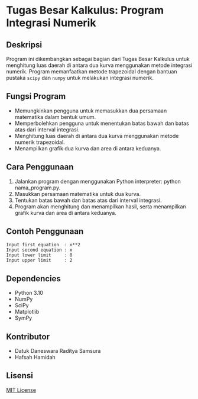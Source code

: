 # Tugas Besar Kalkulus: Program Integrasi Numerik
## Deskripsi
Program ini dikembangkan sebagai bagian dari Tugas Besar Kalkulus untuk menghitung luas daerah di antara dua kurva menggunakan metode integrasi numerik. Program memanfaatkan metode trapezoidal dengan bantuan pustaka `scipy` dan `numpy` untuk melakukan integrasi numerik.

## Fungsi Program
- Memungkinkan pengguna untuk memasukkan dua persamaan matematika dalam bentuk umum.
- Memperbolehkan pengguna untuk menentukan batas bawah dan batas atas dari interval integrasi.
- Menghitung luas daerah di antara dua kurva menggunakan metode numerik trapezoidal.
- Menampilkan grafik dua kurva dan area di antara keduanya.

## Cara Penggunaan
1. Jalankan program dengan menggunakan Python interpreter: python nama_program.py.
2. Masukkan persamaan matematika untuk dua kurva.
3. Tentukan batas bawah dan batas atas dari interval integrasi.
4. Program akan menghitung dan menampilkan hasil, serta menampilkan grafik kurva dan area di antara keduanya.

## Contoh Penggunaan
```
Input first equation  : x**2
Input second equation : x
Input lower limit     : 0
Input upper limit     : 2
```
## Dependencies
- Python 3.10
- NumPy
- SciPy
- Matplotlib
- SymPy

## Kontributor
- Datuk Daneswara Raditya Samsura
- Hafsah Hamidah

## Lisensi
[MIT License](https://github.com/codewara/TugasBesar-Kalkulus?tab=MIT-1-ov-file)
